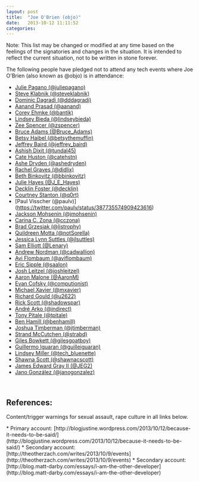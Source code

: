 ```yaml
---
layout: post
title:  "Joe O'Brien (objo)"
date:   2013-10-12 11:11:52
categories:
---
```


Note: This list may be changed or modified at any time based on the feelings of
the signatories and changes in the situation. It is intended to reflect the
current situation, not to be written in stone forever.

The following people have pledged not to attend any tech events where Joe
O'Brien (also known as @objo) is in attendance:

* [Julie Pagano (@juliepagano)](https://twitter.com/juliepagano/status/388839312558927872)
* [Steve Klabnik (@steveklabnik)](https://twitter.com/steveklabnik/status/387731220664434690)
* [Dominic Dagradi (@dddagradi)](https://twitter.com/dddagradi/status/387736184413487104)
* [Aanand Prasad (@aanand)](https://twitter.com/aanand/status/389054922899337216)
* [Corey Ehmke (@bantik)](https://twitter.com/bantik/status/389060595326013440)
* [Lindsey Bieda (@lindseybieda)](https://twitter.com/lindseybieda/status/389056190933897216)
* [Zee Spencer (@zspencer)](https://twitter.com/zspencer/status/388895328268611584)
* [Bruce Adams (@Bruce_Adams)](https://twitter.com/Bruce_Adams/status/389036623973060608)
* [Betsy Haibel (@betsythemuffin)](https://twitter.com/betsythemuffin/status/389057651545763840)
* [Jeffrey Baird (@jeffrey_baird)](https://twitter.com/Jeffrey_Baird/status/389060241603579904)
* [Ashish Dixit (@tundal45)](https://twitter.com/tundal45/status/389032292925984770)
* [Cate Huston (@catehstn)](https://twitter.com/catehstn/status/389064572272795648)
* [Ashe Dryden (@ashedryden)](https://twitter.com/ashedryden/status/389065073844830208)
* [Rachel Graves (@didlix)](https://twitter.com/didlix/status/389066373613498369)
* [Beth Binkovitz (@bbinkovitz)](https://twitter.com/bbinkovitz/status/389070396248436736)
* [Julie Hayes (@J_E_Hayes)](https://twitter.com/J_E_Hayes/status/389070512858464256)
* [Decklin Foster (@decklin)](https://twitter.com/decklin/status/389073806087573505)
* [Courtney Stanton (@q0rt)](https://twitter.com/q0rt/status/389065553580933120)
* [Paul Visscher (@paulv)] (https://twitter.com/paulv/status/387735574909423616)
* [Jackson Mohsenin (@jmohsenin)](https://twitter.com/jmohsenin/status/389084099446464512)
* [Carina C. Zona (@cczona)](https://twitter.com/cczona/status/389085966905786368)
* [Brad Grzesiak (@listrophy)](https://twitter.com/listrophy/status/387758367160025088)
* [Quildreen Motta (@notSorella)](https://twitter.com/notSorella/status/389086516644806656)
* [Jessica Lynn Suttles (@jlsuttles)](https://twitter.com/jlsuttles/status/389085184479338496)
* [Sam Elliott (@Lenary)](https://twitter.com/Lenary/status/389093720576245761)
* [Andrew Nordman (@cadwallion)](https://twitter.com/Cadwallion/status/389091868853551104)
* [Avi Flombaum (@aviflombaum)](https://twitter.com/aviflombaum/status/389092903634882561)
* [Eric Sipple (@saalon)](https://github.com/tech-event-attendance-pledge/tech-event-attendance-pledge.github.io/issues/15)
* [Josh Leitzel (@joshleitzel)](https://twitter.com/joshleitzel/status/389093619858042881)
* [Aaron Malone (@AaronM)](https://twitter.com/AaronM/status/389096089707507713)
* [Evan Cofsky (@computionist)](https://twitter.com/computionist/status/389097032121454594)
* [Michael Xavier (@mxavier)](https://twitter.com/mxavier/status/389099578043019264)
* [Richard Gould (@u2622)](https://twitter.com/u2622/status/389101437981974528)
* [Rick Scott (@shadowspar)](https://twitter.com/shadowspar/status/389116473987178496)
* [André Arko (@indirect)](https://twitter.com/indirect/status/389109581299085312)
* [Tony Pitale (@tpitale)](https://twitter.com/tpitale/status/389110486870290432)
* [Ben Hamill (@benhamill)](https://twitter.com/benhamill/status/389112937001922560)
* [Joshua Timberman (@jtimberman)](https://twitter.com/jtimberman/status/389130880968454146)
* [Strand McCutchen (@strabd)](https://twitter.com/Strabd/status/389139290476642305)
* [Giles Bowkett (@gilesgoatboy)](https://github.com/tech-event-attendance-pledge/tech-event-attendance-pledge.github.io/pull/25)
* [Guillermo Iguaran (@guilleiguaran)](https://twitter.com/guilleiguaran/status/389150409941848064)
* [Lindsey Miller (@tech_bluenette)](https://twitter.com/tech_bluenette/status/389166172463046656)
* [Shawna Scott (@shawnacscott)](https://twitter.com/shawnacscott/statuses/389163972563177472)
* [James Edward Gray II (@JEG2)](https://twitter.com/JEG2/status/389396847543857153)
* [Jano González (@janogonzalez)](https://github.com/janogonzalez/tech-event-attendance-pledge.github.io)

<br/>

<h2>References:</h2>
<p>Content/trigger warnings for sexual assault, rape culture in all links below.</p>
* Primary account: [http://blogjustine.wordpress.com/2013/10/12/because-it-needs-to-be-said/](http://blogjustine.wordpress.com/2013/10/12/because-it-needs-to-be-said/)
* Secondary account: [http://theotherzach.com/writes/2013/10/9/events](http://theotherzach.com/writes/2013/10/9/events)
* Secondary account: [http://blog.matt-darby.com/essays/i-am-the-other-developer](http://blog.matt-darby.com/essays/i-am-the-other-developer)

